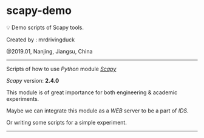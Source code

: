 # scapy-demo
💡 Demo scripts of Scapy tools.

Created by : mrdrivingduck

@2019.01, Nanjing, Jiangsu, China

---

Scripts of how to use _Python_ module _[Scapy](https://scapy.net/)_

_Scapy_ version: __2.4.0__

This module is of great importance for both engineering & academic experiments.

Maybe we can integrate this module as a _WEB_ server to be a part of _IDS_.

Or writing some scripts for a simple experiment.

---

